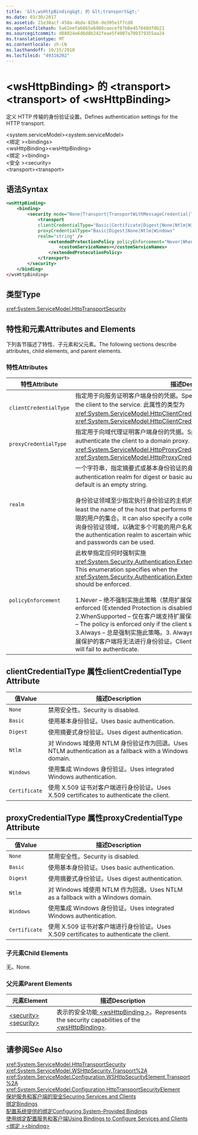 ```yaml
---
title: '&lt;wsHttpBinding&gt; 的 &lt;transport&gt;'
ms.date: 03/30/2017
ms.assetid: 21e38acf-450a-4bda-82b6-de305e1f7cd8
ms.openlocfilehash: 5a62eefa6865a6908caecef87b0e457040df0b21
ms.sourcegitcommit: d88024e6d6d8b242feae5f4007a709379355aa24
ms.translationtype: MT
ms.contentlocale: zh-CN
ms.lasthandoff: 10/15/2018
ms.locfileid: "49316202"
---
```

# <a name="lttransportgt-of-ltwshttpbindinggt"></a><span data-ttu-id="72ada-102">&lt;wsHttpBinding&gt; 的 &lt;transport&gt;</span><span class="sxs-lookup"><span data-stu-id="72ada-102">&lt;transport&gt; of &lt;wsHttpBinding&gt;</span></span>
<span data-ttu-id="72ada-103">定义 HTTP 传输的身份验证设置。</span><span class="sxs-lookup"><span data-stu-id="72ada-103">Defines authentication settings for the HTTP transport.</span></span>  
  
 <span data-ttu-id="72ada-104">\<system.serviceModel></span><span class="sxs-lookup"><span data-stu-id="72ada-104">\<system.serviceModel></span></span>  
<span data-ttu-id="72ada-105">\<绑定 ></span><span class="sxs-lookup"><span data-stu-id="72ada-105">\<bindings></span></span>  
<span data-ttu-id="72ada-106">\<wsHttpBinding></span><span class="sxs-lookup"><span data-stu-id="72ada-106">\<wsHttpBinding></span></span>  
<span data-ttu-id="72ada-107">\<绑定 ></span><span class="sxs-lookup"><span data-stu-id="72ada-107">\<binding></span></span>  
<span data-ttu-id="72ada-108">\<安全 ></span><span class="sxs-lookup"><span data-stu-id="72ada-108">\<security></span></span>  
<span data-ttu-id="72ada-109">\<transport></span><span class="sxs-lookup"><span data-stu-id="72ada-109">\<transport></span></span>  
  
## <a name="syntax"></a><span data-ttu-id="72ada-110">语法</span><span class="sxs-lookup"><span data-stu-id="72ada-110">Syntax</span></span>  
  
```xml  
<wsHttpBinding>  
    <binding>  
        <security mode="None|Transport|TransportWithMessageCredential|TransportCredentialOnly">  
            <transport  
            clientCredentialType="Basic|Certificate|Digest|None|Ntlm|Windows"  
            proxyCredentialType="Basic|Digest|None|Ntlm|Windows"  
            realm="string" />  
                <extendedProtectionPolicy policyEnforcement="Never|WhenSupported|Always" protectionScenario="TransportSelected|TrustedProxy">  
                    <customServiceNames></customServiceNames>  
                </extendedProtecutionPolicy>  
            </transport>  
        </security>  
    </binding>  
</wsHttpBinding>  
```  
  
## <a name="type"></a><span data-ttu-id="72ada-111">类型</span><span class="sxs-lookup"><span data-stu-id="72ada-111">Type</span></span>  
 <xref:System.ServiceModel.HttpTransportSecurity>  
  
## <a name="attributes-and-elements"></a><span data-ttu-id="72ada-112">特性和元素</span><span class="sxs-lookup"><span data-stu-id="72ada-112">Attributes and Elements</span></span>  
 <span data-ttu-id="72ada-113">下列各节描述了特性、子元素和父元素。</span><span class="sxs-lookup"><span data-stu-id="72ada-113">The following sections describe attributes, child elements, and parent elements.</span></span>  
  
### <a name="attributes"></a><span data-ttu-id="72ada-114">特性</span><span class="sxs-lookup"><span data-stu-id="72ada-114">Attributes</span></span>  
  
|<span data-ttu-id="72ada-115">特性</span><span class="sxs-lookup"><span data-stu-id="72ada-115">Attribute</span></span>|<span data-ttu-id="72ada-116">描述</span><span class="sxs-lookup"><span data-stu-id="72ada-116">Description</span></span>|  
|---------------|-----------------|  
|`clientCredentialType`|<span data-ttu-id="72ada-117">指定用于向服务证明客户端身份的凭据。</span><span class="sxs-lookup"><span data-stu-id="72ada-117">Specifies the credential used to authenticate the client to the service.</span></span> <span data-ttu-id="72ada-118">此属性的类型为 <xref:System.ServiceModel.HttpClientCredentialType>。</span><span class="sxs-lookup"><span data-stu-id="72ada-118">This attribute is of type <xref:System.ServiceModel.HttpClientCredentialType>.</span></span>|  
|`proxyCredentialType`|<span data-ttu-id="72ada-119">指定用于向域代理证明客户端身份的凭据。</span><span class="sxs-lookup"><span data-stu-id="72ada-119">Specifies the credential used to authenticate the client to a domain proxy.</span></span> <span data-ttu-id="72ada-120">此属性的类型为 <xref:System.ServiceModel.HttpProxyCredentialType>。</span><span class="sxs-lookup"><span data-stu-id="72ada-120">This attribute is of type <xref:System.ServiceModel.HttpProxyCredentialType>.</span></span>|  
|`realm`|<span data-ttu-id="72ada-121">一个字符串，指定摘要式或基本身份验证的身份验证领域。</span><span class="sxs-lookup"><span data-stu-id="72ada-121">A string that specifies the authentication realm for digest or basic authentication.</span></span> <span data-ttu-id="72ada-122">默认值为一个空字符串。</span><span class="sxs-lookup"><span data-stu-id="72ada-122">The default is an empty string.</span></span><br /><br /> <span data-ttu-id="72ada-123">身份验证领域至少指定执行身份验证的主机的名称。</span><span class="sxs-lookup"><span data-stu-id="72ada-123">An authentication realm specifies at least the name of the host that performs the authentication.</span></span> <span data-ttu-id="72ada-124">它还可以指定具有访问权限的用户的集合。</span><span class="sxs-lookup"><span data-stu-id="72ada-124">It can also specify a collection of users that has access.</span></span> <span data-ttu-id="72ada-125">用户可以查询身份验证领域，以确定多个可能的用户名和密码中哪一个可以使用。</span><span class="sxs-lookup"><span data-stu-id="72ada-125">A user can query the authentication realm to ascertain which one of the several possible usernames and passwords can be used.</span></span>|  
|`policyEnforcement`|<span data-ttu-id="72ada-126">此枚举指定应何时强制实施 <xref:System.Security.Authentication.ExtendedProtection.ExtendedProtectionPolicy>。</span><span class="sxs-lookup"><span data-stu-id="72ada-126">This enumeration specifies when the <xref:System.Security.Authentication.ExtendedProtection.ExtendedProtectionPolicy> should be enforced.</span></span><br /><br /> <span data-ttu-id="72ada-127">1.Never – 绝不强制实施此策略（禁用扩展保护）。</span><span class="sxs-lookup"><span data-stu-id="72ada-127">1.  Never – The policy is never enforced (Extended Protection is disabled).</span></span><br /><span data-ttu-id="72ada-128">2.WhenSupported – 仅在客户端支持扩展保护时才强制实施此策略。</span><span class="sxs-lookup"><span data-stu-id="72ada-128">2.  WhenSupported – The policy is enforced only if the client supports Extended Protection.</span></span><br /><span data-ttu-id="72ada-129">3.Always – 总是强制实施此策略。</span><span class="sxs-lookup"><span data-stu-id="72ada-129">3.  Always – The policy is always enforced.</span></span> <span data-ttu-id="72ada-130">不支持扩展保护的客户端将无法进行身份验证。</span><span class="sxs-lookup"><span data-stu-id="72ada-130">Clients which don’t support Extended Protection will fail to authenticate.</span></span>|  
  
## <a name="clientcredentialtype-attribute"></a><span data-ttu-id="72ada-131">clientCredentialType 属性</span><span class="sxs-lookup"><span data-stu-id="72ada-131">clientCredentialType Attribute</span></span>  
  
|<span data-ttu-id="72ada-132">值</span><span class="sxs-lookup"><span data-stu-id="72ada-132">Value</span></span>|<span data-ttu-id="72ada-133">描述</span><span class="sxs-lookup"><span data-stu-id="72ada-133">Description</span></span>|  
|-----------|-----------------|  
|`None`|<span data-ttu-id="72ada-134">禁用安全性。</span><span class="sxs-lookup"><span data-stu-id="72ada-134">Security is disabled.</span></span>|  
|`Basic`|<span data-ttu-id="72ada-135">使用基本身份验证。</span><span class="sxs-lookup"><span data-stu-id="72ada-135">Uses basic authentication.</span></span>|  
|`Digest`|<span data-ttu-id="72ada-136">使用摘要式身份验证。</span><span class="sxs-lookup"><span data-stu-id="72ada-136">Uses digest authentication.</span></span>|  
|`Ntlm`|<span data-ttu-id="72ada-137">对 Windows 域使用 NTLM 身份验证作为回退。</span><span class="sxs-lookup"><span data-stu-id="72ada-137">Uses NTLM authentication as a fallback with a Windows domain.</span></span>|  
|`Windows`|<span data-ttu-id="72ada-138">使用集成 Windows 身份验证。</span><span class="sxs-lookup"><span data-stu-id="72ada-138">Uses integrated Windows authentication.</span></span>|  
|`Certificate`|<span data-ttu-id="72ada-139">使用 X.509 证书对客户端进行身份验证。</span><span class="sxs-lookup"><span data-stu-id="72ada-139">Uses X.509 certificates to authenticate the client.</span></span>|  
  
## <a name="proxycredentialtype-attribute"></a><span data-ttu-id="72ada-140">proxyCredentialType 属性</span><span class="sxs-lookup"><span data-stu-id="72ada-140">proxyCredentialType Attribute</span></span>  
  
|<span data-ttu-id="72ada-141">值</span><span class="sxs-lookup"><span data-stu-id="72ada-141">Value</span></span>|<span data-ttu-id="72ada-142">描述</span><span class="sxs-lookup"><span data-stu-id="72ada-142">Description</span></span>|  
|-----------|-----------------|  
|`None`|<span data-ttu-id="72ada-143">禁用安全性。</span><span class="sxs-lookup"><span data-stu-id="72ada-143">Security is disabled.</span></span>|  
|`Basic`|<span data-ttu-id="72ada-144">使用基本身份验证。</span><span class="sxs-lookup"><span data-stu-id="72ada-144">Uses basic authentication.</span></span>|  
|`Digest`|<span data-ttu-id="72ada-145">使用摘要式身份验证。</span><span class="sxs-lookup"><span data-stu-id="72ada-145">Uses digest authentication.</span></span>|  
|`Ntlm`|<span data-ttu-id="72ada-146">对 Windows 域使用 NTLM 作为回退。</span><span class="sxs-lookup"><span data-stu-id="72ada-146">Uses NTLM as a fallback with a Windows domain.</span></span>|  
|`Windows`|<span data-ttu-id="72ada-147">使用集成 Windows 身份验证。</span><span class="sxs-lookup"><span data-stu-id="72ada-147">Uses integrated Windows authentication.</span></span>|  
|`Certificate`|<span data-ttu-id="72ada-148">使用 X.509 证书对客户端进行身份验证。</span><span class="sxs-lookup"><span data-stu-id="72ada-148">Uses X.509 certificates to authenticate the client.</span></span>|  
  
### <a name="child-elements"></a><span data-ttu-id="72ada-149">子元素</span><span class="sxs-lookup"><span data-stu-id="72ada-149">Child Elements</span></span>  
 <span data-ttu-id="72ada-150">无。</span><span class="sxs-lookup"><span data-stu-id="72ada-150">None.</span></span>  
  
### <a name="parent-elements"></a><span data-ttu-id="72ada-151">父元素</span><span class="sxs-lookup"><span data-stu-id="72ada-151">Parent Elements</span></span>  
  
|<span data-ttu-id="72ada-152">元素</span><span class="sxs-lookup"><span data-stu-id="72ada-152">Element</span></span>|<span data-ttu-id="72ada-153">描述</span><span class="sxs-lookup"><span data-stu-id="72ada-153">Description</span></span>|  
|-------------|-----------------|  
|[<span data-ttu-id="72ada-154">\<security></span><span class="sxs-lookup"><span data-stu-id="72ada-154">\<security></span></span>](../../../../../docs/framework/configure-apps/file-schema/wcf/security-of-wshttpbinding.md)|<span data-ttu-id="72ada-155">表示的安全功能[ \<wsHttpBinding >](../../../../../docs/framework/configure-apps/file-schema/wcf/wshttpbinding.md)。</span><span class="sxs-lookup"><span data-stu-id="72ada-155">Represents the security capabilities of the [\<wsHttpBinding>](../../../../../docs/framework/configure-apps/file-schema/wcf/wshttpbinding.md).</span></span>|  
  
## <a name="see-also"></a><span data-ttu-id="72ada-156">请参阅</span><span class="sxs-lookup"><span data-stu-id="72ada-156">See Also</span></span>  
 <xref:System.ServiceModel.HttpTransportSecurity>  
 <xref:System.ServiceModel.WSHttpSecurity.Transport%2A>  
 <xref:System.ServiceModel.Configuration.WSHttpSecurityElement.Transport%2A>  
 <xref:System.ServiceModel.Configuration.HttpTransportSecurityElement>  
 [<span data-ttu-id="72ada-157">保护服务和客户端的安全</span><span class="sxs-lookup"><span data-stu-id="72ada-157">Securing Services and Clients</span></span>](../../../../../docs/framework/wcf/feature-details/securing-services-and-clients.md)  
 [<span data-ttu-id="72ada-158">绑定</span><span class="sxs-lookup"><span data-stu-id="72ada-158">Bindings</span></span>](../../../../../docs/framework/wcf/bindings.md)  
 [<span data-ttu-id="72ada-159">配置系统提供的绑定</span><span class="sxs-lookup"><span data-stu-id="72ada-159">Configuring System-Provided Bindings</span></span>](../../../../../docs/framework/wcf/feature-details/configuring-system-provided-bindings.md)  
 [<span data-ttu-id="72ada-160">使用绑定配置服务和客户端</span><span class="sxs-lookup"><span data-stu-id="72ada-160">Using Bindings to Configure Services and Clients</span></span>](../../../../../docs/framework/wcf/using-bindings-to-configure-services-and-clients.md)  
 [<span data-ttu-id="72ada-161">\<绑定 ></span><span class="sxs-lookup"><span data-stu-id="72ada-161">\<binding></span></span>](../../../../../docs/framework/misc/binding.md)
